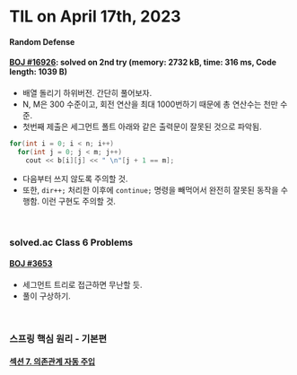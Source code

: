 # **TIL on April 17th, 2023**

#### Random Defense
#### [BOJ #16926](../../../Problem%20Solving/boj/random%20defense/16926-04-17-2023.cpp): solved on 2nd try (memory: 2732 kB, time: 316 ms, Code length: 1039 B)
* 배열 돌리기 하위버전. 간단히 풀어보자.
* N, M은 300 수준이고, 회전 연산을 최대 1000번하기 때문에 총 연산수는 천만 수준.
* 첫번째 제출은 세그먼트 폴트 아래와 같은 출력문이 잘못된 것으로 파악됨.

```cpp
for(int i = 0; i < n; i++)
  for(int j = 0; j < m; j++)
    cout << b[i][j] << " \n"[j + 1 == m];
```

* 다음부터 쓰지 않도록 주의할 것.
* 또한, `dir++;` 처리한 이후에 `continue;` 명령을 빼먹어서 완전히 잘못된 동작을 수행함. 이런 구현도 주의할 것.

<br>

### solved.ac Class 6 Problems
#### [BOJ #3653](../../../Problem%20Solving/boj/solvedac/3653-04-17-2023.cpp)
* 세그먼트 트리로 접근하면 무난할 듯.
* 풀이 구상하기.

<br>

### 스프링 핵심 원리 - 기본편
#### [섹션 7. 의존관계 자동 주입](../../../Library%20and%20Framework/spring/Lecture-02/ch-07-04-15-2023.md)